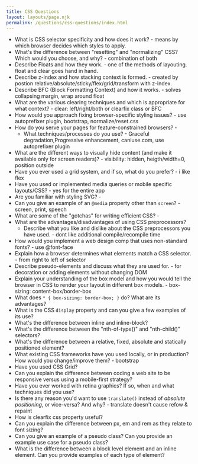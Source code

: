 ```yaml
---
title: CSS Questions
layout: layouts/page.njk
permalink: /questions/css-questions/index.html
---
```


* What is CSS selector specificity and how does it work? - means by which browser decides which styles to apply.
* What's the difference between "resetting" and "normalizing" CSS? Which would you choose, and why? - combination of both
* Describe Floats and how they work. - one of the methods of layouting. float and clear goes hand in hand.
* Describe z-index and how stacking context is formed. - created by postion relative/absolute/sticky/flex/grid/transform with z-index.
* Describe BFC (Block Formatting Context) and how it works. - solves collapsing margin, wrap around float
* What are the various clearing techniques and which is appropriate for what context? - clear: left/right/both or clearfix class or BFC
* How would you approach fixing browser-specific styling issues? - use autoprefixer plugin, bootstrap, normalize/reset.css
* How do you serve your pages for feature-constrained browsers? - 
  * What techniques/processes do you use? - Graceful degradation,Progressive enhancement, caniuse.com, use autoprefixer plugin
* What are the different ways to visually hide content (and make it available only for screen readers)? - visibility: hidden, heigth/width=0, position outside
* Have you ever used a grid system, and if so, what do you prefer? - i like flex
* Have you used or implemented media queries or mobile specific layouts/CSS? - yes for the entire app
* Are you familiar with styling SVG? - 
* Can you give an example of an `@media` property other than `screen`? - screen, print, speech
* What are some of the "gotchas" for writing efficient CSS? - 
* What are the advantages/disadvantages of using CSS preprocessors?
  * Describe what you like and dislike about the CSS preprocessors you have used. - dont like additional compile/recompile time
* How would you implement a web design comp that uses non-standard fonts? - use @font-face
* Explain how a browser determines what elements match a CSS selector. - from right to left of selector
* Describe pseudo-elements and discuss what they are used for. - for decoration or adding elements without changing DOM
* Explain your understanding of the box model and how you would tell the browser in CSS to render your layout in different box models. - box-sizing: content-box/border-box
* What does ```* { box-sizing: border-box; }``` do? What are its advantages?
* What is the CSS `display` property and can you give a few examples of its use?
* What's the difference between inline and inline-block?
* What's the difference between the "nth-of-type()" and "nth-child()" selectors?
* What's the difference between a relative, fixed, absolute and statically positioned element?
* What existing CSS frameworks have you used locally, or in production? How would you change/improve them? - bootstrap
* Have you used CSS Grid?
* Can you explain the difference between coding a web site to be responsive versus using a mobile-first strategy?
* Have you ever worked with retina graphics? If so, when and what techniques did you use?
* Is there any reason you'd want to use `translate()` instead of *absolute positioning*, or vice-versa? And why? - translate doesn't cause refow & repaint
* How is clearfix css property useful?
* Can you explain the difference between px, em and rem as they relate to font sizing?
* Can you give an example of a pseudo class? Can you provide an example use case for a pseudo class? 
* What is the difference between a block level element and an inline element. Can you provide examples of each type of element?
